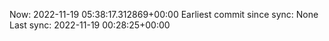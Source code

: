 Now: 2022-11-19 05:38:17.312869+00:00 Earliest commit since sync: None Last sync: 2022-11-19 00:28:25+00:00

